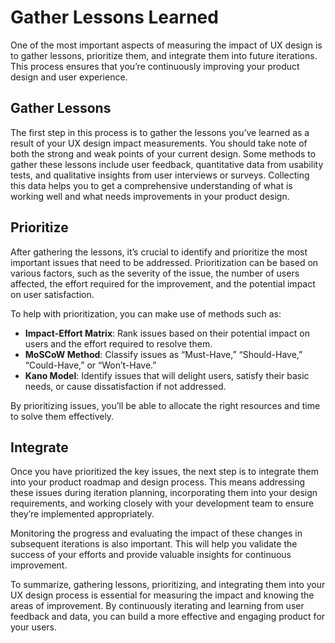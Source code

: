 # Gather Lessons Learned

One of the most important aspects of measuring the impact of UX design is to gather lessons, prioritize them, and integrate them into future iterations. This process ensures that you’re continuously improving your product design and user experience.

## Gather Lessons

The first step in this process is to gather the lessons you’ve learned as a result of your UX design impact measurements. You should take note of both the strong and weak points of your current design. Some methods to gather these lessons include user feedback, quantitative data from usability tests, and qualitative insights from user interviews or surveys. Collecting this data helps you to get a comprehensive understanding of what is working well and what needs improvements in your product design.

## Prioritize

After gathering the lessons, it’s crucial to identify and prioritize the most important issues that need to be addressed. Prioritization can be based on various factors, such as the severity of the issue, the number of users affected, the effort required for the improvement, and the potential impact on user satisfaction.

To help with prioritization, you can make use of methods such as:

- **Impact-Effort Matrix**: Rank issues based on their potential impact on users and the effort required to resolve them.
- **MoSCoW Method**: Classify issues as “Must-Have,” “Should-Have,” “Could-Have,” or “Won’t-Have.”
- **Kano Model**: Identify issues that will delight users, satisfy their basic needs, or cause dissatisfaction if not addressed.

By prioritizing issues, you’ll be able to allocate the right resources and time to solve them effectively.

## Integrate

Once you have prioritized the key issues, the next step is to integrate them into your product roadmap and design process. This means addressing these issues during iteration planning, incorporating them into your design requirements, and working closely with your development team to ensure they’re implemented appropriately.

Monitoring the progress and evaluating the impact of these changes in subsequent iterations is also important. This will help you validate the success of your efforts and provide valuable insights for continuous improvement.

To summarize, gathering lessons, prioritizing, and integrating them into your UX design process is essential for measuring the impact and knowing the areas of improvement. By continuously iterating and learning from user feedback and data, you can build a more effective and engaging product for your users.
